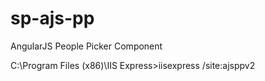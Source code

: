 # sp-ajs-pp
AngularJS People Picker Component

   <site name="ajsppv2" id="2">
                <application path="/" applicationPool="Clr4IntegratedAppPool">
                    <virtualDirectory path="/" physicalPath="C:\vSource\git\sp-ajs-pp\src\ajs.2\demo" />
                </application>
                <bindings>
                    <binding protocol="https" bindingInformation="*:48001:localhost" />
                    <binding protocol="http" bindingInformation="*:4801:localhost" />
                </bindings>
            </site>

C:\Program Files (x86)\IIS Express>iisexpress /site:ajsppv2